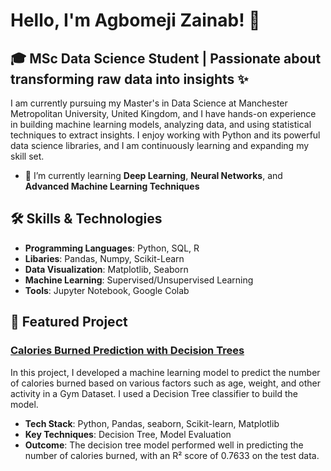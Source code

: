 # Hello, I'm Agbomeji Zainab! 👋

## 🎓 MSc Data Science Student | Passionate about transforming raw data into insights ✨

I am currently pursuing my Master's in Data Science at Manchester Metropolitan University, United Kingdom, and I have hands-on experience in building machine learning models, analyzing data, and using statistical techniques to extract insights. I enjoy working with Python and its powerful data science libraries, and I am continuously learning and expanding my skill set.

- 🌱 I’m currently learning **Deep Learning**, **Neural Networks**, and **Advanced Machine Learning Techniques**

## 🛠️ Skills & Technologies
- **Programming Languages**: Python, SQL, R
- **Libaries**: Pandas, Numpy, Scikit-Learn
- **Data Visualization**: Matplotlib, Seaborn
- **Machine Learning**: Supervised/Unsupervised Learning
- **Tools**: Jupyter Notebook, Google Colab


## 🌟 Featured Project

### [Calories Burned Prediction with Decision Trees](https://github.com/Agbomeji-Zainab/GMET-Project)
In this project, I developed a machine learning model to predict the number of calories burned based on various factors such as age, weight, and other activity in a Gym Dataset. I used a Decision Tree classifier to build the model.
- **Tech Stack**: Python, Pandas, seaborn, Scikit-learn, Matplotlib
- **Key Techniques**: Decision Tree, Model Evaluation
- **Outcome**: The decision tree model performed well in predicting the number of calories burned, with an R² score of 0.7633 on the test data.

